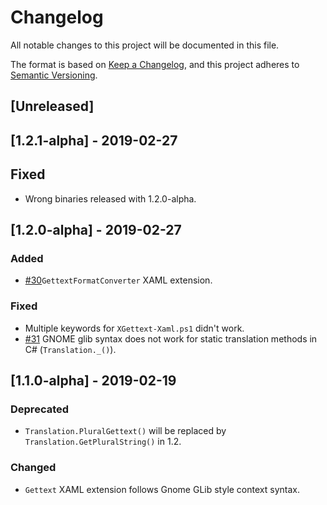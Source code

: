 # Changelog
All notable changes to this project will be documented in this file.

The format is based on [Keep a Changelog](https://keepachangelog.com/en/1.0.0/),
and this project adheres to [Semantic Versioning](https://semver.org/spec/v2.0.0.html).

## [Unreleased]

## [1.2.1-alpha] - 2019-02-27
## Fixed
 - Wrong binaries released with 1.2.0-alpha.

## [1.2.0-alpha] - 2019-02-27
### Added
- [#30](https://github.com/robert-j-engdahl/ngettext-wpf/issues/30)`GettextFormatConverter` XAML extension.

### Fixed
- Multiple keywords for `XGettext-Xaml.ps1` didn't work.
- [#31](https://github.com/robert-j-engdahl/ngettext-wpf/issues/31) GNOME glib syntax does not work for static translation methods in C# (`Translation._()`).

## [1.1.0-alpha] - 2019-02-19
### Deprecated
- `Translation.PluralGettext()` will be replaced by `Translation.GetPluralString()` in 1.2.

### Changed
- `Gettext` XAML extension follows Gnome GLib style context syntax.

